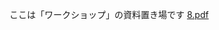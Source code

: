 ここは「ワークショップ」の資料置き場です
[8.pdf](https://github.com/modern-life/aiit2023_k_miyoshi_conflict/files/14162581/8.pdf)
